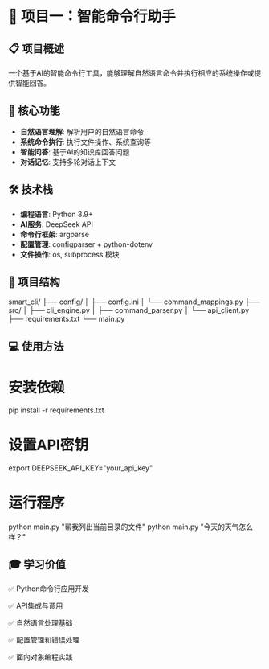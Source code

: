 # 🚀 项目一：智能命令行助手

## 📋 项目概述
一个基于AI的智能命令行工具，能够理解自然语言命令并执行相应的系统操作或提供智能回答。

## 🎯 核心功能
- **自然语言理解**: 解析用户的自然语言命令
- **系统命令执行**: 执行文件操作、系统查询等
- **智能问答**: 基于AI的知识库回答问题
- **对话记忆**: 支持多轮对话上下文

## 🛠️ 技术栈
- **编程语言**: Python 3.9+
- **AI服务**: DeepSeek API
- **命令行框架**: argparse
- **配置管理**: configparser + python-dotenv
- **文件操作**: os, subprocess 模块

## 📁 项目结构
smart_cli/
├── config/
│ ├── config.ini
│ └── command_mappings.py
├── src/
│ ├── cli_engine.py
│ ├── command_parser.py
│ └── api_client.py
├── requirements.txt
└── main.py

## 💻 使用方法
# 安装依赖
pip install -r requirements.txt

# 设置API密钥
export DEEPSEEK_API_KEY="your_api_key"

# 运行程序
python main.py "帮我列出当前目录的文件"
python main.py "今天的天气怎么样？"

## 🎓 学习价值
✅ Python命令行应用开发

✅ API集成与调用

✅ 自然语言处理基础

✅ 配置管理和错误处理

✅ 面向对象编程实践